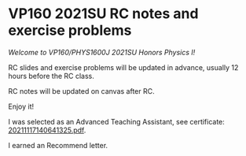 # VP160 2021SU RC notes and exercise problems

*Welcome to VP160/PHYS1600J 2021SU Honors Physics I!*

RC slides and exercise problems will be updated in advance, usually 12 hours before the RC class.

RC notes will be updated on canvas after RC.

Enjoy it!

I was selected as an Advanced Teaching Assistant, see certificate: [20211117140641325.pdf](20211117140641325.pdf).

I earned an Recommend letter.

